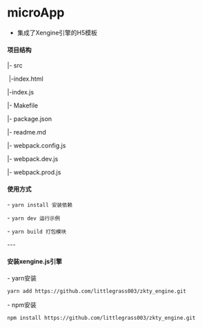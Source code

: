 # microApp

- 集成了Xengine引擎的H5模板



#### 项目结构 

 

|- src 

​    |-index.html 

|-index.js 

|- Makefile 

|- package.json 

|- readme.md 

|- webpack.config.js 

|- webpack.dev.js 

|- webpack.prod.js



#### 使用方式

\- `yarn install 安装依赖` 

\- `yarn dev 运行示例`    

\- `yarn build 打包模块` 





\---



####  安装xengine.js引擎



\- yarn安装

```
yarn add https://github.com/littlegrass003/zkty_engine.git
```



\- npm安装

```
npm install https://github.com/littlegrass003/zkty_engine.git
```





 